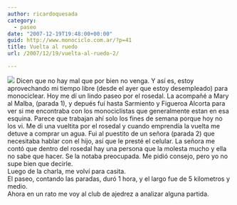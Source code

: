 ```yaml
---
author: ricardoquesada
category:
  - paseo
date: "2007-12-19T19:48:00+00:00"
guid: http://www.monociclo.com.ar/?p=41
title: Vuelta al ruedo
url: /2007/12/19/vuelta-al-ruedo-2/

---
```

[![](/wp-content/uploads/2007/12/f515b-recorrido_palermo.jpg?w=296)](/wp-content/uploads/2007/12/f515b-recorrido_palermo.jpg) Dicen que no hay mal que por bien no venga. Y así es, estoy aprovechando mi tiempo libre (desde el ayer que estoy desempleado) para monociclear. Hoy me dí un lindo paseo por el rosedal. La acompañé a Mary al Malba, (parada 1), y depués fuí hasta Sarmiento y Figueroa Alcorta para ver si me encontraba con los monociclistas que generalmente estan en esa esquina. Parece que trabajan ahí solo los fines de semana porque hoy no los vi. Me di una vueltita por el rosedal y cuando emprendía la vuelta me detuve a comprar un agua. Fui al puestito de un señora (parada 2) que necesitaba hablar con el hijo, así que le presté el celular. La señora me contó que dentro del rosedal hay una persona que la molesta mucho y ella no sabe que hacer. Se la notaba preocupada. Me pidió consejo, pero yo no supe bien que decirle.  
Luego de la charla, me volví para casita.  
El paseo, contando las paradas, duró 1 hora, y el largo fue de 5 kilometros y medio.  
Ahora en un rato me voy al club de ajedrez a analizar alguna partida.
